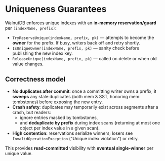 # Uniqueness Guarantees

WalnutDB enforces unique indexes with an **in‑memory reservation/guard** per `(indexName, prefix)`:

- `TryReserveUnique(indexName, prefix, pk)` — attempts to become the **owner** for the prefix. If busy, writers back off and retry shortly.
- `IsUniqueOwner(indexName, prefix, pk)` — sanity check before publishing the new index key.
- `ReleaseUnique(indexName, prefix, pk)` — called on delete or when old value changes.

## Correctness model

- **No duplicates after commit**: once a committing writer owns a prefix, it **sweeps** any stale duplicates (both mem & SST, honoring mem tombstones) before exposing the new entry.
- **Crash safety**: duplicates may temporarily exist across segments after a crash, but readers:
  - ignore entries masked by tombstones,
  - and **deduplicate by prefix** during index scans (returning at most one object per index value in a given scan).
- **High contention**: reservations serialize winners; losers see `InvalidOperationException` ("Unique index violation") or retry.

This provides **read‑committed** visibility with **eventual single‑winner** per unique value.
